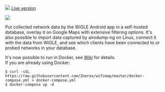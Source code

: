 ![](https://i.imgur.com/cbqbdQe.png)
[Live version](https://wifikart.net)

![](https://i.imgur.com/fAeToNM.png)

Put collected network data by the WiGLE Android app in a self-hosted database, overlay it on Google Maps with extensive filtering options.
It's also possible to import data captured by airodump-ng on Linux, connect it with the data from WiGLE, and see which clients have been connected to or probed networks in your database.

It's now possible to run in Docker, see [Wiki](https://github.com/Znerox/wifimap/wiki/Running-in-Docker-(recommended)) for details.  
If you are already using Docker:
````
$ curl -sSL https://raw.githubusercontent.com/Znerox/wifimap/master/docker-compose.yml > docker-compose.yml
$ docker-compose up -d
````
